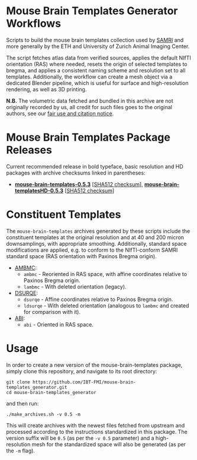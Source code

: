 # Mouse Brain Templates Generator Workflows

Scripts to build the mouse brain templates collection used by [SAMRI](https://github.com/IBT-FMI/SAMRI) and more generally by the ETH and University of Zurich Animal Imaging Center.

The script fetches atlas data from verified sources, applies the default NIfTI orientation (RAS) where needed, resets the origin of selected templates to bregma, and applies a consistent naming scheme and resolution set to all templates.
Additionally, the workflow can create a mesh object via a dedicated Blender pipeline, which is useful for surface and high-resolution rendering, as well as 3D printing.

**N.B.** The volumetric data fetched and bundled in this archive are not originally recorded by us, all credit for such files goes to the original authors, see our [fair use and citation notice](FAIRUSE-AND-CITATION).

# Mouse Brain Templates Package Releases

Current recommended release in bold typeface, basic resolution and HD packages with archive checksums linked in parentheses:

* **[mouse-brain-templates-0.5.3](http://chymera.eu/distfiles/mouse-brain-templates-0.5.3.tar.xz)** \[[SHA512 checksum](http://chymera.eu/distfiles/mouse-brain-templates-0.5.3.sha512)\], **[mouse-brain-templatesHD-0.5.3](http://chymera.eu/distfiles/mouse-brain-templatesHD-0.5.3.tar.xz)** \[[SHA512 checksum](http://chymera.eu/distfiles/mouse-brain-templatesHD-0.5.3.sha512)\]

# Constituent Templates

The `mouse-brain-templates` archives generated by these scripts include the constituent templates at the original resolution and at 40 and 200 micron downsamplings, with appropriate smoothing.
Additionally, standard space modifications are applied, e.g. to conform to the NIfTI-conform SAMRI standard space (RAS orientation with Paxinos Bregma origin).

* [AMBMC](http://imaging.org.au/AMBMC/Model):
	* `ambmc` - Reoriented in RAS space, with affine coordinates relative to Paxinos Bregma origin.
	* `lambmc` - With deleted orientation (legacy).
* [DSURQE](http://repo.mouseimaging.ca/repo/DSURQE_40micron_nifti):
	* `dsurqe` - Affine coordinates relative to Paxinos Bregma origin.
	* `ldsurqe` - With deleted orientation (analogous to `lambmc` and created for comparison with it).
* [ABI](http://download.alleninstitute.org/informatics-archive/current-release/mouse_ccf/average_template/average_template_10.nrrd):
	* `abi` - Oriented in RAS space.

# Usage

In order to create a new version of the mouse-brain-templates package, simply clone this repository, and navigate to its root directory:

```
git clone https://github.com/IBT-FMI/mouse-brain-templates_generator.git
cd mouse-brain-templates_generator
```

and then run:

```
./make_archives.sh -v 0.5 -m
```

This will create archives with the newest files fetched from upstream and processed according to the instructions standardized in this package.
The version suffix will be `0.5` (as per the `-v 0.5` parameter) and a high-resolution mesh for the standardized space will also be generated (as per the `-m` flag).
